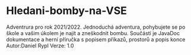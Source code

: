 # Hledani-bomby-na-VSE
 Adventrura pro rok 2021/2022. Jednoduchá adventura, pohybujete se po škole a vašim úkolem je najít a zneškodnit bombu.
Součástí je JavaDoc dokumentace a herní příručka s popisem příkazů, prostorů a popis konce
Autor:Daniel Rypl
Verze: 1.0
